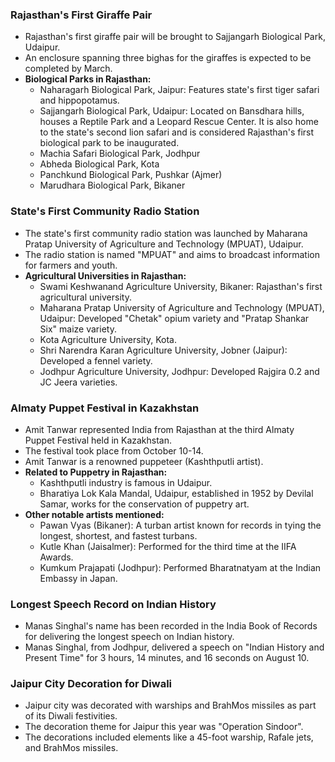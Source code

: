 ### Rajasthan's First Giraffe Pair

*   Rajasthan's first giraffe pair will be brought to Sajjangarh Biological Park, Udaipur.
*   An enclosure spanning three bighas for the giraffes is expected to be completed by March.
*   **Biological Parks in Rajasthan:**
    *   Naharagarh Biological Park, Jaipur: Features state's first tiger safari and hippopotamus.
    *   Sajjangarh Biological Park, Udaipur: Located on Bansdhara hills, houses a Reptile Park and a Leopard Rescue Center. It is also home to the state's second lion safari and is considered Rajasthan's first biological park to be inaugurated.
    *   Machia Safari Biological Park, Jodhpur
    *   Abheda Biological Park, Kota
    *   Panchkund Biological Park, Pushkar (Ajmer)
    *   Marudhara Biological Park, Bikaner

### State's First Community Radio Station

*   The state's first community radio station was launched by Maharana Pratap University of Agriculture and Technology (MPUAT), Udaipur.
*   The radio station is named "MPUAT" and aims to broadcast information for farmers and youth.
*   **Agricultural Universities in Rajasthan:**
    *   Swami Keshwanand Agriculture University, Bikaner: Rajasthan's first agricultural university.
    *   Maharana Pratap University of Agriculture and Technology (MPUAT), Udaipur: Developed "Chetak" opium variety and "Pratap Shankar Six" maize variety.
    *   Kota Agriculture University, Kota.
    *   Shri Narendra Karan Agriculture University, Jobner (Jaipur): Developed a fennel variety.
    *   Jodhpur Agriculture University, Jodhpur: Developed Rajgira 0.2 and JC Jeera varieties.

### Almaty Puppet Festival in Kazakhstan

*   Amit Tanwar represented India from Rajasthan at the third Almaty Puppet Festival held in Kazakhstan.
*   The festival took place from October 10-14.
*   Amit Tanwar is a renowned puppeteer (Kashthputli artist).
*   **Related to Puppetry in Rajasthan:**
    *   Kashthputli industry is famous in Udaipur.
    *   Bharatiya Lok Kala Mandal, Udaipur, established in 1952 by Devilal Samar, works for the conservation of puppetry art.
*   **Other notable artists mentioned:**
    *   Pawan Vyas (Bikaner): A turban artist known for records in tying the longest, shortest, and fastest turbans.
    *   Kutle Khan (Jaisalmer): Performed for the third time at the IIFA Awards.
    *   Kumkum Prajapati (Jodhpur): Performed Bharatnatyam at the Indian Embassy in Japan.

### Longest Speech Record on Indian History

*   Manas Singhal's name has been recorded in the India Book of Records for delivering the longest speech on Indian history.
*   Manas Singhal, from Jodhpur, delivered a speech on "Indian History and Present Time" for 3 hours, 14 minutes, and 16 seconds on August 10.

### Jaipur City Decoration for Diwali

*   Jaipur city was decorated with warships and BrahMos missiles as part of its Diwali festivities.
*   The decoration theme for Jaipur this year was "Operation Sindoor".
*   The decorations included elements like a 45-foot warship, Rafale jets, and BrahMos missiles.